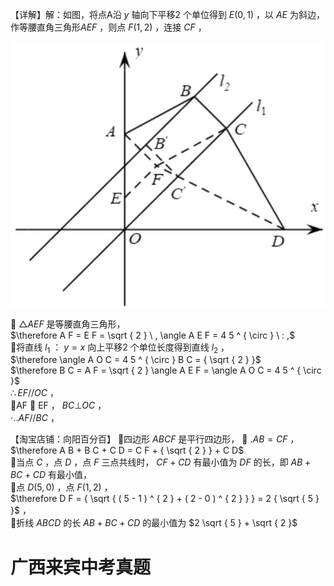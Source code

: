 【详解】解：如图，将点A沿 $y$ 轴向下平移2 个单位得到 $E \big ( 0 , 1 \big )$ ，以 $A E$ 为斜边，作等腰直角三角形$A E F$ ，则点 $F \big ( 1 , 2 \big )$ ，连接 $C F$ ，

![](<../../qs_image_DB/专题2-1__将军饮马等8类常见最值问题（解析版）/047b636dd5dab7cfe509169376263866660bd5ef36eb82c2b34cd656aba6f4ec.jpg>)

 $\triangle A E F$ 是等腰直角三角形，  
$\therefore A F = E F = \sqrt { 2 } \ , \angle A E F = 4 5 ^ { \circ } \ : ,$   
将直线 $l _ { 1 }$ ： $y = x$ 向上平移2 个单位长度得到直线 $l _ { 2 }$ ，  
$\therefore \angle A O C = 4 5 ^ { \circ } B C = { \sqrt { 2 } }$   
$\therefore B C = A F = \sqrt { 2 } \angle A E F = \angle A O C = 4 5 ^ { \circ }$   
$\therefore E F / / O C$ ，  
AF  EF ， $B C \bot O C$ ，  
$\cdot . . A F / / B C$ ，

【淘宝店铺：向阳百分百】 四边形 $A B C F$ 是平行四边形，
 $. A B = C F$ ，  
$\therefore A B + B C + C D = C F + { \sqrt { 2 } } + C D$   
当点 $C$ ，点 $D$ ，点 $F$ 三点共线时， $C F + C D$ 有最小值为 $D F$ 的长，即 $A B + B C + C D$ 有最小值，  
点 $D \left( 5 , 0 \right)$ ，点 $F \big ( 1 , 2 \big )$ ，  
$\therefore D F = { \sqrt { ( 5 - 1 ) ^ { 2 } + ( 2 - 0 ) ^ { 2 } } } = 2 { \sqrt { 5 } }$ ，  
折线 $A B C D$ 的长 $A B + B C + C D$ 的最小值为 $2 \sqrt { 5 } + \sqrt { 2 }$

# 广西来宾中考真题
